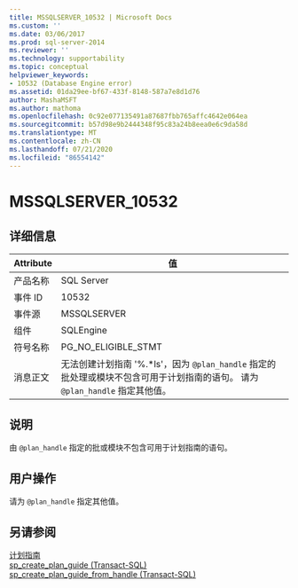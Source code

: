 ```yaml
---
title: MSSQLSERVER_10532 | Microsoft Docs
ms.custom: ''
ms.date: 03/06/2017
ms.prod: sql-server-2014
ms.reviewer: ''
ms.technology: supportability
ms.topic: conceptual
helpviewer_keywords:
- 10532 (Database Engine error)
ms.assetid: 01da29ee-bf67-433f-8148-587a7e8d1d76
author: MashaMSFT
ms.author: mathoma
ms.openlocfilehash: 0c92e077135491a87687fbb765affc4642e064ea
ms.sourcegitcommit: b57d98e9b2444348f95c83a24b8eea0e6c9da58d
ms.translationtype: MT
ms.contentlocale: zh-CN
ms.lasthandoff: 07/21/2020
ms.locfileid: "86554142"
---
```

# <a name="mssqlserver_10532"></a>MSSQLSERVER_10532
    
## <a name="details"></a>详细信息  
  
|Attribute|值|  
|-|-|  
|产品名称|SQL Server|  
|事件 ID|10532|  
|事件源|MSSQLSERVER|  
|组件|SQLEngine|  
|符号名称|PG_NO_ELIGIBLE_STMT|  
|消息正文|无法创建计划指南 '%.\*ls'，因为 `@plan_handle` 指定的批处理或模块不包含可用于计划指南的语句。 请为 `@plan_handle` 指定其他值。|  
  
## <a name="explanation"></a>说明  
 由 `@plan_handle` 指定的批或模块不包含可用于计划指南的语句。  
  
## <a name="user-action"></a>用户操作  
 请为 `@plan_handle` 指定其他值。  
  
## <a name="see-also"></a>另请参阅  
 [计划指南](../performance/plan-guides.md)   
 [sp_create_plan_guide (Transact-SQL)](/sql/relational-databases/system-stored-procedures/sp-create-plan-guide-transact-sql)   
 [sp_create_plan_guide_from_handle (Transact-SQL)](/sql/relational-databases/system-stored-procedures/sp-create-plan-guide-from-handle-transact-sql)  
  
  
